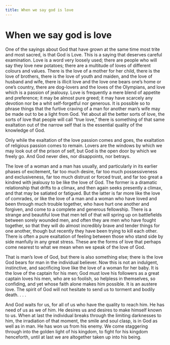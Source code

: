 ```yaml
---
title: When we say god is love
---
```

# When we say god is love

One of the sayings about God that have grown at the same time most trite
and most sacred, is that God is Love. This is a saying that deserves
careful examination. Love is a word very loosely used; there are people
who will say they love new potatoes; there are a multitude of loves of
different colours and values. There is the love of a mother for her
child, there is the love of brothers, there is the love of youth and
maiden, and the love of husband and wife, there is illicit love and the
love one bears one’s home or one’s country, there are dog-lovers and the
loves of the Olympians, and love which is a passion of jealousy. Love is
frequently a mere blend of appetite and preference; it may be almost
pure greed; it may have scarcely any devotion nor be a whit
self-forgetful nor generous. It is possible so to phrase things that the
furtive craving of a man for another man’s wife may be made out to be a
light from God. Yet about all the better sorts of love, the sorts of
love that people will call “true love,” there is something of that same
exaltation out of the narrow self that is the essential quality of the
knowledge of God.

Only while the exaltation of the love passion comes and goes, the
exaltation of religious passion comes to remain. Lovers are the windows
by which we may look out of the prison of self, but God is the open door
by which we freely go. And God never dies, nor disappoints, nor betrays.

The love of a woman and a man has usually, and particularly in its
earlier phases of excitement, far too much desire, far too much
possessiveness and exclusiveness, far too much distrust or forced trust,
and far too great a kindred with jealousy to be like the love of God.
The former is a dramatic relationship that drifts to a climax, and then
again seeks presently a climax, and that may be satiated or fatigued.
But the latter is far more like the love of comrades, or like the love
of a man and a woman who have loved and been through much trouble
together, who have hurt one another and forgiven, and come to a complete
and generous fellowship. There is a strange and beautiful love that men
tell of that will spring up on battlefields between sorely wounded men,
and often they are men who have fought together, so that they will do
almost incredibly brave and tender things for one another, though but
recently they have been trying to kill each other. There is often a pure
exaltation of feeling between those who stand side by side manfully in
any great stress. These are the forms of love that perhaps come nearest
to what we mean when we speak of the love of God.

That is man’s love of God, but there is also something else; there is
the love God bears for man in the individual believer. Now this is not
an indulgent, instinctive, and sacrificing love like the love of a woman
for her baby. It is the love of the captain for his men; God must love
his followers as a great captain loves his men, who are so foolish, so
helpless in themselves, so confiding, and yet whose faith alone makes
him possible. It is an austere love. The spirit of God will not hesitate
to send us to torment and bodily death. . . .

And God waits for us, for all of us who have the quality to reach him.
He has need of us as we of him. He desires us and desires to make
himself known to us. When at last the individual breaks through the
limiting darknesses to him, the irradiation of that moment, the smile
and soul clasp, is in God as well as in man. He has won us from his
enemy. We come staggering through into the golden light of his kingdom,
to fight for his kingdom henceforth, until at last we are altogether
taken up into his being.
